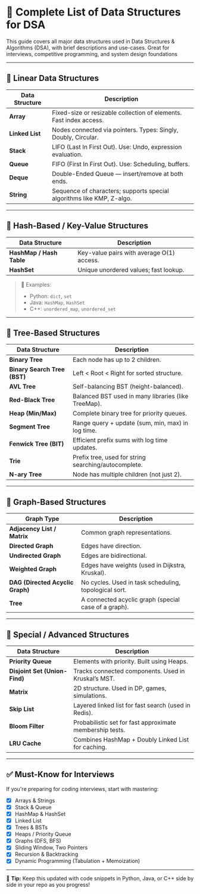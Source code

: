 # 🧠 Complete List of Data Structures for DSA

This guide covers all major data structures used in Data Structures & Algorithms (DSA), with brief descriptions and use-cases. Great for interviews, competitive programming, and system design foundations

---

## 🔹 Linear Data Structures

| Data Structure | Description |
|----------------|-------------|
| **Array** | Fixed-size or resizable collection of elements. Fast index access. |
| **Linked List** | Nodes connected via pointers. Types: Singly, Doubly, Circular. |
| **Stack** | LIFO (Last In First Out). Use: Undo, expression evaluation. |
| **Queue** | FIFO (First In First Out). Use: Scheduling, buffers. |
| **Deque** | Double-Ended Queue — insert/remove at both ends. |
| **String** | Sequence of characters; supports special algorithms like KMP, Z-algo. |

---

## 🔹 Hash-Based / Key-Value Structures

| Data Structure | Description |
|----------------|-------------|
| **HashMap / Hash Table** | Key-value pairs with average O(1) access. |
| **HashSet** | Unique unordered values; fast lookup. |

> 📌 Examples:
> - Python: `dict`, `set`  
> - Java: `HashMap`, `HashSet`  
> - C++: `unordered_map`, `unordered_set`

---

## 🔹 Tree-Based Structures

| Data Structure | Description |
|----------------|-------------|
| **Binary Tree** | Each node has up to 2 children. |
| **Binary Search Tree (BST)** | Left < Root < Right for sorted structure. |
| **AVL Tree** | Self-balancing BST (height-balanced). |
| **Red-Black Tree** | Balanced BST used in many libraries (like TreeMap). |
| **Heap (Min/Max)** | Complete binary tree for priority queues. |
| **Segment Tree** | Range query + update (sum, min, max) in log time. |
| **Fenwick Tree (BIT)** | Efficient prefix sums with log time updates. |
| **Trie** | Prefix tree, used for string searching/autocomplete. |
| **N-ary Tree** | Node has multiple children (not just 2). |

---

## 🔹 Graph-Based Structures

| Graph Type | Description |
|------------|-------------|
| **Adjacency List / Matrix** | Common graph representations. |
| **Directed Graph** | Edges have direction. |
| **Undirected Graph** | Edges are bidirectional. |
| **Weighted Graph** | Edges have weights (used in Dijkstra, Kruskal). |
| **DAG (Directed Acyclic Graph)** | No cycles. Used in task scheduling, topological sort. |
| **Tree** | A connected acyclic graph (special case of a graph). |

---

## 🔹 Special / Advanced Structures

| Data Structure | Description |
|----------------|-------------|
| **Priority Queue** | Elements with priority. Built using Heaps. |
| **Disjoint Set (Union-Find)** | Tracks connected components. Used in Kruskal’s MST. |
| **Matrix** | 2D structure. Used in DP, games, simulations. |
| **Skip List** | Layered linked list for fast search (used in Redis). |
| **Bloom Filter** | Probabilistic set for fast approximate membership tests. |
| **LRU Cache** | Combines HashMap + Doubly Linked List for caching. |

---

## ✅ Must-Know for Interviews

If you're preparing for coding interviews, start with mastering:
- [x] Arrays & Strings
- [x] Stack & Queue
- [x] HashMap & HashSet
- [x] Linked List
- [x] Trees & BSTs
- [x] Heaps / Priority Queue
- [x] Graphs (DFS, BFS)
- [x] Sliding Window, Two Pointers
- [x] Recursion & Backtracking
- [x] Dynamic Programming (Tabulation + Memoization)

---

🧾 **Tip:** Keep this updated with code snippets in Python, Java, or C++ side by side in your repo as you progress!

